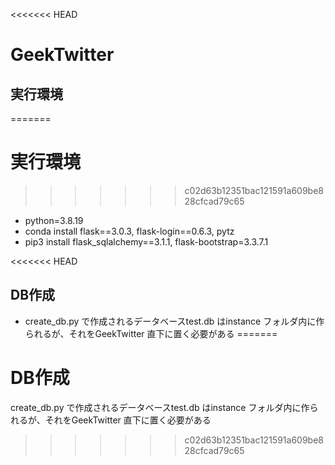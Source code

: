 <<<<<<< HEAD
# GeekTwitter
## 実行環境
=======
# 実行環境
>>>>>>> c02d63b12351bac121591a609be828cfcad79c65
- python=3.8.19
- conda install flask==3.0.3, flask-login==0.6.3, pytz
- pip3 install flask_sqlalchemy==3.1.1, flask-bootstrap=3.3.7.1

<<<<<<< HEAD
## DB作成
- create_db.py で作成されるデータベースtest.db はinstance フォルダ内に作られるが、それをGeekTwitter 直下に置く必要がある
=======
# DB作成
create_db.py で作成されるデータベースtest.db はinstance フォルダ内に作られるが、それをGeekTwitter 直下に置く必要がある
>>>>>>> c02d63b12351bac121591a609be828cfcad79c65
